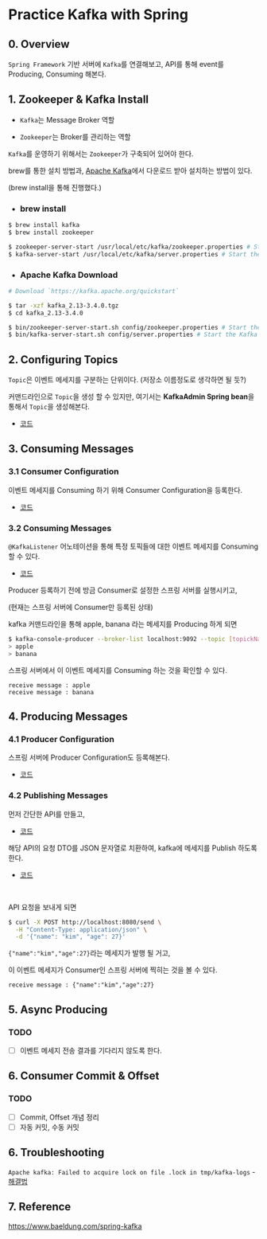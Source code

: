 # Practice Kafka with Spring

## 0. Overview

`Spring Framework` 기반 서버에 `Kafka`를 연결해보고, API를 통해 event를 Producing, Consuming 해본다.

## 1. Zookeeper & Kafka Install

- `Kafka`는 Message Broker 역할

- `Zookeeper`는 Broker를 관리하는 역할

`Kafka`를 운영하기 위해서는 `Zookeeper`가 구축되어 있어야 한다.

brew를 통한 설치 방법과, [Apache Kafka](https://kafka.apache.org/quickstart)에서 다운로드 받아 설치하는 방법이 있다.

(brew install을 통해 진행했다.)

- ### brew install
```bash
$ brew install kafka
$ brew install zookeeper

$ zookeeper-server-start /usr/local/etc/kafka/zookeeper.properties # Start the ZooKeeper service
$ kafka-server-start /usr/local/etc/kafka/server.properties # Start the Kafka broker service
```

- ### Apache Kafka Download
```bash
# Download `https://kafka.apache.org/quickstart`

$ tar -xzf kafka_2.13-3.4.0.tgz
$ cd kafka_2.13-3.4.0

$ bin/zookeeper-server-start.sh config/zookeeper.properties # Start the ZooKeeper service
$ bin/kafka-server-start.sh config/server.properties # Start the Kafka broker service
```

## 2. Configuring Topics

`Topic`은 이벤트 메세지를 구분하는 단위이다. (저장소 이름정도로 생각하면 될 듯?)

커맨드라인으로 `Topic`을 생성 할 수 있지만, 여기서는 **KafkaAdmin Spring bean**을 통해서 `Topic`을 생성해본다.

- [코드](https://github.com/dolgodolah/TIL/blob/master/Spring/Kafka/Apache%20Kafka%20with%20Spring/src/main/kotlin/com/example/kafka/conf/KafkaTopicConfig.kt)

## 3. Consuming Messages

### 3.1 Consumer Configuration

이벤트 메세지를 Consuming 하기 위해 Consumer Configuration을 등록한다.

- [코드](https://github.com/dolgodolah/TIL/blob/master/Spring/Kafka/Apache%20Kafka%20with%20Spring/src/main/kotlin/com/example/kafka/conf/KafkaConsumerConfig.kt)

### 3.2 Consuming Messages

`@KafkaListener` 어노테이션을 통해 특정 토픽들에 대한 이벤트 메세지를 Consuming 할 수 있다.

- [코드](https://github.com/dolgodolah/TIL/blob/master/Spring/Kafka/Apache%20Kafka%20with%20Spring/src/main/kotlin/com/example/kafka/service/KafkaConsumerService.kt)

Producer 등록하기 전에 방금 Consumer로 설정한 스프링 서버를 실행시키고,

(현재는 스프링 서버에 Consumer만 등록된 상태)

kafka 커맨드라인을 통해 apple, banana 라는 메세지를 Producing 하게 되면


```bash
$ kafka-console-producer --broker-list localhost:9092 --topic [topickName]
> apple
> banana
```

스프링 서버에서 이 이벤트 메세지를 Consuming 하는 것을 확인할 수 있다.

```
receive message : apple
receive message : banana
```

## 4. Producing Messages

### 4.1 Producer Configuration


스프링 서버에 Producer Configuration도 등록해본다.

- [코드](https://github.com/dolgodolah/TIL/blob/master/Spring/Kafka/Apache%20Kafka%20with%20Spring/src/main/kotlin/com/example/kafka/conf/KafkaProducerConfig.kt)


### 4.2 Publishing Messages

먼저 간단한 API를 만들고,

- [코드](https://github.com/dolgodolah/TIL/tree/master/Spring/Kafka/Apache%20Kafka%20with%20Spring/src/main/kotlin/com/example/kafka/controller)

해당 API의 요청 DTO를 JSON 문자열로 치환하여, kafka에 메세지를 Publish 하도록 한다.

- [코드](https://github.com/dolgodolah/TIL/blob/master/Spring/Kafka/Apache%20Kafka%20with%20Spring/src/main/kotlin/com/example/kafka/service/KafkaProducerService.kt)

<br>

API 요청을 보내게 되면

```bash
$ curl -X POST http://localhost:8080/send \
  -H "Content-Type: application/json" \
  -d '{"name": "kim", "age": 27}'
```

`{"name":"kim","age":27}`라는 메세지가 발행 될 거고,

이 이벤트 메세지가 Consumer인 스프링 서버에 찍히는 것을 볼 수 있다.

```
receive message : {"name":"kim","age":27}
```

## 5. Async Producing

### TODO
- [ ] 이벤트 메세지 전송 결과를 기다리지 않도록 한다.

## 6. Consumer Commit & Offset

### TODO
- [ ] Commit, Offset 개념 정리
- [ ] 자동 커밋, 수동 커밋

## 6. Troubleshooting
`Apache kafka: Failed to acquire lock on file .lock in tmp/kafka-logs` - [해결법](https://stackoverflow.com/questions/37294996/apache-kafka-failed-to-acquire-lock-on-file-lock-in-tmp-kafka-logs)

## 7. Reference
https://www.baeldung.com/spring-kafka